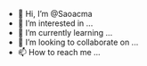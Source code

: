 - 👋 Hi, I’m @Saoacma
- 👀 I’m interested in ...
- 🌱 I’m currently learning ...
- 💞️ I’m looking to collaborate on ...
- 📫 How to reach me ...

<!---
Saoacma/Saoacma is a ✨ special ✨ repository because its `README.md` (this file) appears on your GitHub profile.
You can click the Preview link to take a look at your changes.
--->
